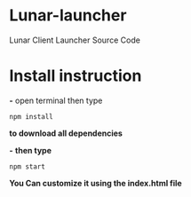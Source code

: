 # Lunar-launcher
Lunar Client Launcher Source Code

# **Install instruction**

**-** open terminal then type

```
npm install 
```

**to download all dependencies**

**-** **then type**

```
npm start
```

**You Can customize it using the index.html file**
